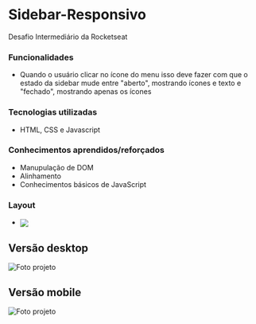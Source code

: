 # Sidebar-Responsivo
Desafio Intermediário da Rocketseat


### Funcionalidades
  - Quando o usuário clicar no ícone do menu isso deve fazer com que o estado da sidebar mude entre "aberto", mostrando ícones e texto e "fechado", mostrando apenas os ícones

### Tecnologias utilizadas
  - HTML, CSS e Javascript
  
### Conhecimentos aprendidos/reforçados
 - Manupulação de DOM 
 - Alinhamento
 - Conhecimentos básicos de JavaScript

### Layout
 - <a href="https://www.figma.com/file/iOuqAlZvhAMkkfjCMFyc7Y/DD-%2F-Sidebar-Responsiva/duplicate"> <img align="center" src="https://img.shields.io/badge/figma-%23F24E1E.svg?style=for-the-badge&logo=figma&logoColor=white" /> </a>

## Versão desktop
![Foto projeto](./projeto-desktop.png)

## Versão mobile
![Foto projeto](./projeto-mobile.png)
